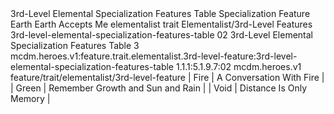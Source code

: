 <ability>
  <name>3rd-Level Elemental Specialization Features Table</name>
  <keywords>
    <keyword>Specialization</keyword>
  </keywords>
  <type>Feature</type>
  <distance>Earth</distance>
  <target>Earth Accepts Me</target>
  <metadata>
    <class>elementalist</class>
    <feature_type>trait</feature_type>
    <file_dpath>Elementalist/3rd-Level Features</file_dpath>
    <item_id>3rd-level-elemental-specialization-features-table</item_id>
    <item_index>02</item_index>
    <item_name>3rd-Level Elemental Specialization Features Table</item_name>
    <level>3</level>
    <scc>mcdm.heroes.v1:feature.trait.elementalist.3rd-level-feature:3rd-level-elemental-specialization-features-table</scc>
    <scdc>1.1.1:5.1.9.7:02</scdc>
    <source>mcdm.heroes.v1</source>
    <type>feature/trait/elementalist/3rd-level-feature</type>
  </metadata>
  <effects>
    <effect type="mundane">| Fire           | A Conversation With Fire         |
| Green          | Remember Growth and Sun and Rain |
| Void           | Distance Is Only Memory          |</effect>
  </effects>
</ability>
